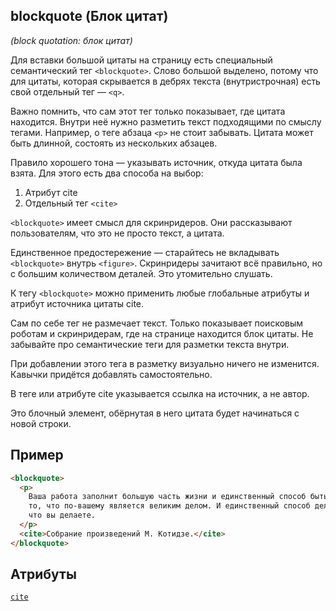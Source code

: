 ## blockquote (Блок цитат)

_(block quotation: блок цитат)_

Для вставки большой цитаты на страницу есть специальный семантический тег `<blockquote>`. Слово большой выделено, потому что для цитаты, которая скрывается в дебрях текста (внутристрочная) есть свой отдельный тег — `<q>`.

Важно помнить, что сам этот тег только показывает, где цитата находится. Внутри неё нужно разметить текст подходящими по смыслу тегами. Например, о теге абзаца `<p>` не стоит забывать. Цитата может быть длинной, состоять из нескольких абзацев.

Правило хорошего тона — указывать источник, откуда цитата была взята. Для этого есть два способа на выбор:

1. Атрибут cite
2. Отдельный тег `<cite>`

`<blockquote>` имеет смысл для скринридеров. Они рассказывают пользователям, что это не просто текст, а цитата.

Единственное предостережение — старайтесь не вкладывать `<blockquote>` внутрь `<figure>`. Скринридеры зачитают всё правильно, но с большим количеством деталей. Это утомительно слушать.

К тегу `<blockquote>` можно применить любые глобальные атрибуты и атрибут источника цитаты cite.

Сам по себе тег не размечает текст. Только показывает поисковым роботам и скринридерам, где на странице находится блок цитаты. Не забывайте про семантические теги для разметки текста внутри.

При добавлении этого тега в разметку визуально ничего не изменится. Кавычки придётся добавлять самостоятельно.

В теге или атрибуте cite указывается ссылка на источник, а не автор.

Это блочный элемент, обёрнутая в него цитата будет начинаться с новой строки.

## Пример

```html
<blockquote>
  <p>
    Ваша работа заполнит большую часть жизни и единственный способ быть полностью довольным — делать
    то, что по-вашему является великим делом. И единственный способ делать великие дела — любить то,
    что вы делаете.
  </p>
  <cite>Собрание произведений М. Котидзе.</cite>
</blockquote>
```

## Атрибуты

[`cite`](<../ATTRIBUTES/cite (ИСТОЧНИК ЦИТАТЫ).md>)
